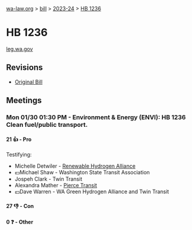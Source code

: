 [wa-law.org](/) > [bill](/bill/) > [2023-24](/bill/2023-24/) > [HB 1236](/bill/2023-24/hb/1236/)

# HB 1236
[leg.wa.gov](https://app.leg.wa.gov/billsummary?BillNumber=1236&Year=2023&Initiative=false)

## Revisions
* [Original Bill](1/)

## Meetings
### Mon 01/30 01:30 PM - Environment & Energy (ENVI): HB 1236 Clean fuel/public transport.
#### 21 👍 - Pro
Testifying:
* Michelle Detwiler - [Renewable Hydrogen Alliance](/org/renewable_hydrogen_alliance/)
* 💵Michael Shaw - Washington State Transit Association
* Jospeh Clark - Twin Transit
* Alexandra Mather - [Pierce Transit](/org/pierce_transit/)
* 💵Dave Warren - WA Green Hydrogen Alliance and Twin Transit

#### 27 👎 - Con

#### 0 ❓ - Other
